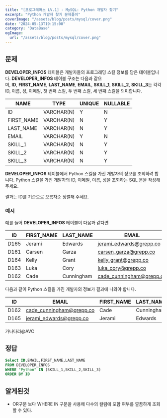 ```yaml
---
title: "[프로그래머스 LV.1] - MySQL: Python 개발자 찾기"
excerpt: "Python 개발자 찾기 문제풀이"
coverImage: "/assets/blog/posts/mysql/cover.png"
date: "2024-05-13T19:15:00"
category: "DataBase"
ogImage:
  url: "/assets/blog/posts/mysql/cover.png"
---
```


## 문제

**DEVELOPER_INFOS** 테이블은 개발자들의 프로그래밍 스킬 정보를 담은 테이블입니다. **DEVELOPER_INFOS** 테이블 구조는 다음과 같으며, **ID**, **FIRST_NAME**, **LAST_NAME**, **EMAIL**, **SKILL_1**, **SKILL_2**, **SKILL_3**는 각각 ID, 이름, 성, 이메일, 첫 번째 스킬, 두 번째 스킬, 세 번째 스킬을 의미합니다.

| NAME       | TYPE       | UNIQUE | NULLABLE |
| ---------- | ---------- | ------ | -------- |
| ID         | VARCHAR(N) | Y      | N        |
| FIRST_NAME | VARCHAR(N) | N      | Y        |
| LAST_NAME  | VARCHAR(N) | N      | Y        |
| EMAIL      | VARCHAR(N) | Y      | N        |
| SKILL_1    | VARCHAR(N) | N      | Y        |
| SKILL_2    | VARCHAR(N) | N      | Y        |
| SKILL_3    | VARCHAR(N) | N      | Y        |

**DEVELOPER_INFOS** 테이블에서 Python 스킬을 가진 개발자의 정보를 조회하려 합니다. Python 스킬을 가진 개발자의 ID, 이메일, 이름, 성을 조회하는 SQL 문을 작성해 주세요.

결과는 ID를 기준으로 오름차순 정렬해 주세요.

### 예시

예를 들어 **DEVELOPER_INFOS** 테이블이 다음과 같다면

| ID   | FIRST_NAME | LAST_NAME  | EMAIL                    | SKILL_1 | SKILL_2    | SKILL_3 |
| ---- | ---------- | ---------- | ------------------------ | ------- | ---------- | ------- |
| D165 | Jerami     | Edwards    | jerami_edwards@grepp.co  | Java    | JavaScript | Python  |
| D161 | Carsen     | Garza      | carsen_garza@grepp.co    | React   |            |         |
| D164 | Kelly      | Grant      | kelly_grant@grepp.co     | C#      |            |         |
| D163 | Luka       | Cory       | luka_cory@grepp.co       | Node.js |            |         |
| D162 | Cade       | Cunningham | cade_cunningham@grepp.co | Vue     | C++        | Python  |

다음과 같이 Python 스킬을 가진 개발자의 정보가 결과에 나와야 합니다.

| ID   | EMAIL                    | FIRST_NAME | LAST_NAME  |
| ---- | ------------------------ | ---------- | ---------- |
| D162 | cade_cunningham@grepp.co | Cade       | Cunningham |
| D165 | jerami_edwards@grepp.co  | Jerami     | Edwards    |

가나다라@AVC

## 정답

```SQL
Select ID,EMAIL,FIRST_NAME,LAST_NAME
FROM DEVELOPER_INFOS
WHERE "Python" IN (SKILL_1,SKILL_2,SKILL_3)
ORDER BY ID
```

## 알게된것

- OR구문 보다 WHERE IN 구문을 사용해 다수의 컬럼에 포함 여부를 깔끔하게 조회 할 수 있다.
